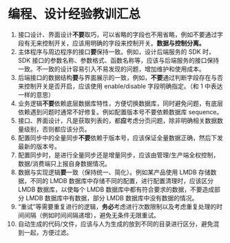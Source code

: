 # 编程、设计经验教训汇总

1. 接口设计、界面设计**不要**取巧，可以省略的字段也不用省略，例如不要通过字段有无来控制开关，应该用明确的字段来控制开关。**数据与控制分离。**
2. 主体程序与周边程序的接口**要**保持一致。例如，设计后端服务的 SDK 时，SDK 接口的参数名称、参数格式、函数名称等，应该与后端服务的接口保持一致。不一致的设计容易引入不易发现的问题，增加维护和使用成本。
3. 后端接口的数据结构**要**与界面展示的一致，例如，**不要**通过判断字段存在与否来控制开关是否开启，应该使用 enable/disable 字段明确指定。（和 1 中表达一样的意思）
4. 业务逻辑**不要**依赖底层数据库特性，方便切换数据库，同时避免问题，有底层依赖遇到问题时通常不好修复。例如配置版本号不要依赖数据库 sequence。
5. 接口、界面设计，凡是获取列表的，都**应**考虑分页问题，除非明确相关数据数量级别，否则都应该分页。
6. 配置同步中的全量同步**不要**依赖于版本号，应该保证全量数据正确，然后下发最新的版本号。
7. 配置同步时，是进行全量同步还是增量同步，应该由管理/生产端全权控制，数据/消费端只上报自身数据情况。
8. 数据与实现逻辑**要**一致（保持统一、简化）。例如某产品使用 LMDB 存储数据，不同的 LMDB 数据库中存储不同的配置，进行配置清理时，应该区分 LMDB 数据库，以使每个 LMDB 数据库中都有符合要求的数据，不要造成部分 LMDB 数据库中有数据，部分 LMDB 数据库中没有数据的情况。
9. “重试”等需要重复进行的逻辑，**务必**考虑进行次数限制以及考虑重复处理的时间间隔（例如时间间隔递增），避免无条件无限重试。
10. 自动生成的代码/文件，应该与人为生成的放到不同的目录进行区分，避免混到一起，方便过滤。
